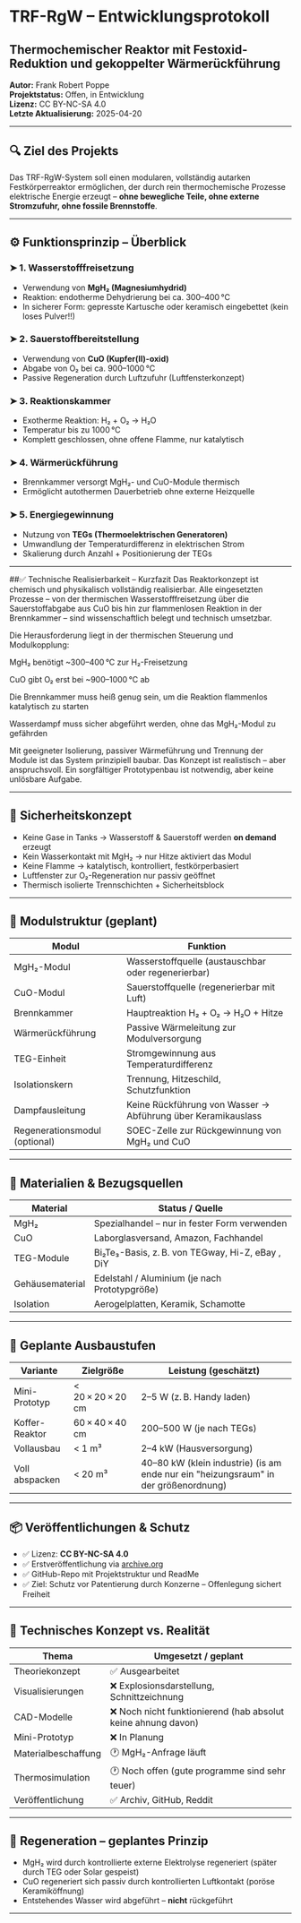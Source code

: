 # TRF-RgW – Entwicklungsprotokoll  
## Thermochemischer Reaktor mit Festoxid-Reduktion und gekoppelter Wärmerückführung  
**Autor:** Frank Robert Poppe  
**Projektstatus:** Offen, in Entwicklung  
**Lizenz:** CC BY-NC-SA 4.0  
**Letzte Aktualisierung:** 2025-04-20

---

## 🔍 Ziel des Projekts

Das TRF-RgW-System soll einen modularen, vollständig autarken Festkörperreaktor ermöglichen, der durch rein thermochemische Prozesse elektrische Energie erzeugt – **ohne bewegliche Teile, ohne externe Stromzufuhr, ohne fossile Brennstoffe**.

---

## ⚙️ Funktionsprinzip – Überblick

### ➤ 1. Wasserstofffreisetzung  
- Verwendung von **MgH₂ (Magnesiumhydrid)**  
- Reaktion: endotherme Dehydrierung bei ca. 300–400 °C  
- In sicherer Form: gepresste Kartusche oder keramisch eingebettet (kein loses Pulver!!)

### ➤ 2. Sauerstoffbereitstellung  
- Verwendung von **CuO (Kupfer(II)-oxid)**  
- Abgabe von O₂ bei ca. 900–1000 °C  
- Passive Regeneration durch Luftzufuhr (Luftfensterkonzept)

### ➤ 3. Reaktionskammer  
- Exotherme Reaktion: H₂ + O₂ → H₂O  
- Temperatur bis zu 1000 °C  
- Komplett geschlossen, ohne offene Flamme, nur katalytisch

### ➤ 4. Wärmerückführung  
- Brennkammer versorgt MgH₂- und CuO-Module thermisch  
- Ermöglicht autothermen Dauerbetrieb ohne externe Heizquelle

### ➤ 5. Energiegewinnung  
- Nutzung von **TEGs (Thermoelektrischen Generatoren)**  
- Umwandlung der Temperaturdifferenz in elektrischen Strom  
- Skalierung durch Anzahl + Positionierung der TEGs

---

##✅ Technische Realisierbarkeit – Kurzfazit
Das Reaktorkonzept ist chemisch und physikalisch vollständig realisierbar.
Alle eingesetzten Prozesse – von der thermischen Wasserstofffreisetzung über die Sauerstoffabgabe aus CuO bis hin zur flammenlosen Reaktion in der Brennkammer – sind wissenschaftlich belegt und technisch umsetzbar.

Die Herausforderung liegt in der thermischen Steuerung und Modulkopplung:

MgH₂ benötigt ~300–400 °C zur H₂-Freisetzung

CuO gibt O₂ erst bei ~900–1000 °C ab

Die Brennkammer muss heiß genug sein, um die Reaktion flammenlos katalytisch zu starten

Wasserdampf muss sicher abgeführt werden, ohne das MgH₂-Modul zu gefährden

Mit geeigneter Isolierung, passiver Wärmeführung und Trennung der Module ist das System prinzipiell baubar.
Das Konzept ist realistisch – aber anspruchsvoll.
Ein sorgfältiger Prototypenbau ist notwendig, aber keine unlösbare Aufgabe.

---

## 🔐 Sicherheitskonzept

- Keine Gase in Tanks → Wasserstoff & Sauerstoff werden **on demand** erzeugt
- Kein Wasserkontakt mit MgH₂ → nur Hitze aktiviert das Modul
- Keine Flamme → katalytisch, kontrolliert, festkörperbasiert
- Luftfenster zur O₂-Regeneration nur passiv geöffnet
- Thermisch isolierte Trennschichten + Sicherheitsblock

---

## 🧱 Modulstruktur (geplant)

| Modul              | Funktion                                        |
|--------------------|-------------------------------------------------|
| MgH₂-Modul         | Wasserstoffquelle (austauschbar oder regenerierbar)  
| CuO-Modul          | Sauerstoffquelle (regenerierbar mit Luft)  
| Brennkammer        | Hauptreaktion H₂ + O₂ → H₂O + Hitze  
| Wärmerückführung   | Passive Wärmeleitung zur Modulversorgung  
| TEG-Einheit        | Stromgewinnung aus Temperaturdifferenz  
| Isolationskern     | Trennung, Hitzeschild, Schutzfunktion  
| Dampfausleitung    | Keine Rückführung von Wasser → Abführung über Keramikauslass  
| Regenerationsmodul (optional) | SOEC-Zelle zur Rückgewinnung von MgH₂ und CuO  

---

## 🔬 Materialien & Bezugsquellen

| Material         | Status / Quelle                      |
|------------------|----------------------------------------|
| MgH₂             | Spezialhandel – nur in fester Form verwenden  
| CuO              | Laborglasversand, Amazon, Fachhandel  
| TEG-Module       | Bi₂Te₃-Basis, z. B. von TEGway, Hi-Z, eBay , DiY
| Gehäusematerial  | Edelstahl / Aluminium (je nach Prototypgröße)  
| Isolation        | Aerogelplatten, Keramik, Schamotte  

---

## 📐 Geplante Ausbaustufen

| Variante              | Zielgröße             | Leistung (geschätzt) |
|------------------------|------------------------|------------------------|
| Mini-Prototyp          | < 20 × 20 × 20 cm       | 2–5 W (z. B. Handy laden)  
| Koffer-Reaktor         | 60 × 40 × 40 cm         | 200–500 W (je nach TEGs)  
| Vollausbau             | < 1 m³                 | 2–4 kW (Hausversorgung)  
| Voll abspacken         | < 20 m³                 | 40–80 kW (klein industrie) (is am ende nur ein "heizungsraum" in der größenordnung)

---

## 📦 Veröffentlichungen & Schutz

- ✅ Lizenz: **CC BY-NC-SA 4.0**  
- ✅ Erstveröffentlichung via [archive.org](https://archive.org/details/trf-rg-w)  
- ✅ GitHub-Repo mit Projektstruktur und ReadMe  
- ✅ Ziel: Schutz vor Patentierung durch Konzerne – Offenlegung sichert Freiheit

---

## 🧠 Technisches Konzept vs. Realität

| Thema                   | Umgesetzt / geplant       |
|-------------------------|---------------------------|
| Theoriekonzept          | ✅ Ausgearbeitet  
| Visualisierungen        | ❌ Explosionsdarstellung, Schnittzeichnung  
| CAD-Modelle             | ❌ Noch nicht funktionierend (hab absolut keine ahnung davon) 
| Mini-Prototyp           | ❌ In Planung  
| Materialbeschaffung     | 🕐 MgH₂-Anfrage läuft  
| Thermosimulation        | 🕐 Noch offen (gute programme sind sehr teuer)
| Veröffentlichung        | ✅ Archiv, GitHub, Reddit  

---

## 🔁 Regeneration – geplantes Prinzip

- MgH₂ wird durch kontrollierte externe Elektrolyse regeneriert (später durch TEG oder Solar gespeist)
- CuO regeneriert sich passiv durch kontrollierten Luftkontakt (poröse Keramiköffnung)
- Entstehendes Wasser wird abgeführt – **nicht** rückgeführt 

---


